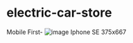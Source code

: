 ﻿# electric-car-store

 Mobile First-
 ![image](https://github.com/holydoritoz/electric-car-store/assets/54608904/542c5ed6-ceb8-41b4-bb97-fda8a2c02f01)
 Iphone SE 375x667
